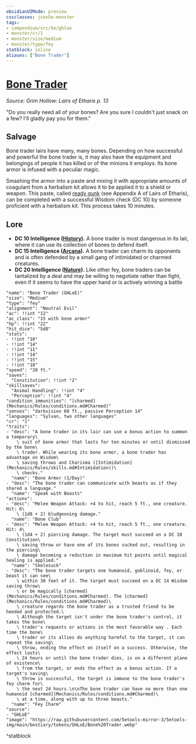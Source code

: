 ```yaml
---
obsidianUIMode: preview
cssclasses: json5e-monster
tags:
- compendium/src/5e/ghloe
- monster/cr/1
- monster/size/medium
- monster/type/fey
statblock: inline
aliases: ["Bone Trader"]
---
```

# [Bone Trader](Mechanics\bestiary\fey/bone-trader-ghloe.md)
*Source: Grim Hollow: Lairs of Etharis p. 13*  

"Do you really need all of your bones? Are you sure I couldn't just snack on a few? I'll gladly pay you for them."

## Salvage

Bone trader lairs have many, many bones. Depending on how successful and powerful the bone trader is, it may also have the equipment and belongings of people it has killed or of the minions it employs. Its bone armor is infused with a peculiar magic.

Smashing the armor into a paste and mixing it with appropriate amounts of coagulant from a herbalism kit allows it to be applied it to a shield or weapon. This paste, called [ready gunk](Mechanics/items/ready-gunk-ghloe.md) (see Appendix A of Lairs of Etharis), can be completed with a successful Wisdom check (DC 10) by someone proficient with a herbalism kit. This process takes 10 minutes.

## Lore

- **DC 10 Intelligence ([History](Mechanics/Rules/skills.md#History)).** A bone trader is most dangerous in its lair, where it can use its collection of bones to defend itself.  
- **DC 15 Intelligence ([Arcana](Mechanics/Rules/skills.md#Arcana)).** A bone trader can charm its opponents and is often defended by a small gang of intimidated or charmed creatures.  
- **DC 20 Intelligence ([Nature](Mechanics/Rules/skills.md#Nature)).** Like other fey, bone traders can be tantalized by a deal and may be willing to negotiate rather than fight, even if it seems to have the upper hand or is actively winning a battle  

```statblock
"name": "Bone Trader (GHLoE)"
"size": "Medium"
"type": "fey"
"alignment": "Neutral Evil"
"ac": !!int "12"
"ac_class": "15 with bone armor"
"hp": !!int "22"
"hit_dice": "5d8"
"stats":
- !!int "10"
- !!int "14"
- !!int "11"
- !!int "14"
- !!int "15"
- !!int "18"
"speed": "30 ft."
"saves":
  "Constitution": !!int "2"
"skillsaves":
  "Animal Handling": !!int "4"
  "Perception": !!int "4"
"condition_immunities": "[charmed](Mechanics/Rules/conditions.md#Charmed)"
"senses": "darkvision 60 ft., passive Perception 14"
"languages": "Sylvan, two other languages"
"cr": "1"
"traits":
- "desc": "A bone trader in its lair can use a bonus action to summon a temporary\
    \ suit of bone armor that lasts for ten minutes or until dismissed by the bone\
    \ trader. While wearing its bone armor, a bone trader has advantage on Wisdom\
    \ saving throws and Charisma ([Intimidation](Mechanics/Rules/skills.md#Intimidation))\
    \ checks."
  "name": "Bone Armor (1/Day)"
- "desc": "The bone trader can communicate with beasts as if they shared a language."
  "name": "Speak with Beasts"
"actions":
- "desc": "Melee Weapon Attack: +4 to hit, reach 5 ft., one creature. Hit: 6\
    \ (1d8 + 2) bludgeoning damage."
  "name": "Bone Club"
- "desc": "Melee Weapon Attack: +4 to hit, reach 5 ft., one creature. Hit: 4\
    \ (1d4 + 2) piercing damage. The target must succeed on a DC 10 Constitution\
    \ saving throw or have one of its bones sucked out, resulting in the piercing\
    \ damage becoming a reduction in maximum hit points until magical healing is applied."
  "name": "Skelesuck"
- "desc": "The bone trader targets one humanoid, goblinoid, fey, or beast it can see\
    \ within 30 feet of it. The target must succeed on a DC 14 Wisdom saving throw\
    \ or be magically [charmed](Mechanics/Rules/conditions.md#Charmed). The [charmed](Mechanics/Rules/conditions.md#Charmed)\
    \ creature regards the bone trader as a trusted friend to be heeded and protected.\
    \ Although the target isn't under the bone trader's control, it takes the bone\
    \ trader's requests or actions in the most favorable way . Each time the bone\
    \ trader or its allies do anything harmful to the target, it can repeat the saving\
    \ throw, ending the effect on itself on a success. Otherwise, the effect lasts\
    \ 24 hours or until the bone trader dies, is on a different plane of existence\
    \ from the target, or ends the effect as a bonus action. If a target's saving\
    \ throw is successful, the target is immune to the bone trader's fey charm for\
    \ the next 24 hours.\n\nThe bone trader can have no more than one humanoid [charmed](Mechanics/Rules/conditions.md#Charmed)\
    \ at a time, along with up to three beasts."
  "name": "Fey Charm"
"source":
- "GHLoE"
"image": "https://raw.githubusercontent.com/5etools-mirror-3/5etools-img/main/bestiary/tokens/GHLoE/Bone%20Trader.webp"
```
^statblock